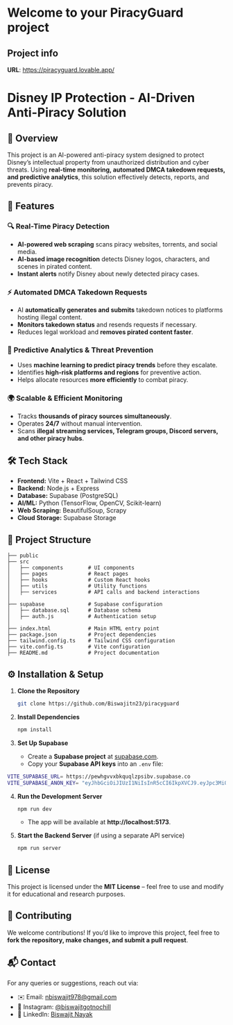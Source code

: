 # Welcome to your PiracyGuard project

## Project info

**URL**: https://piracyguard.lovable.app/

# **Disney IP Protection - AI-Driven Anti-Piracy Solution**

## **📌 Overview**
This project is an AI-powered anti-piracy system designed to protect Disney’s intellectual property from unauthorized distribution and cyber threats. Using **real-time monitoring, automated DMCA takedown requests, and predictive analytics**, this solution effectively detects, reports, and prevents piracy.

## **🚀 Features**

### 🔍 **Real-Time Piracy Detection**
- **AI-powered web scraping** scans piracy websites, torrents, and social media.
- **AI-based image recognition** detects Disney logos, characters, and scenes in pirated content.
- **Instant alerts** notify Disney about newly detected piracy cases.

### ⚡ **Automated DMCA Takedown Requests**
- AI **automatically generates and submits** takedown notices to platforms hosting illegal content.
- **Monitors takedown status** and resends requests if necessary.
- Reduces legal workload and **removes pirated content faster**.

### 🔮 **Predictive Analytics & Threat Prevention**
- Uses **machine learning to predict piracy trends** before they escalate.
- Identifies **high-risk platforms and regions** for preventive action.
- Helps allocate resources **more efficiently** to combat piracy.

### 🌍 **Scalable & Efficient Monitoring**
- Tracks **thousands of piracy sources simultaneously**.
- Operates **24/7** without manual intervention.
- Scans **illegal streaming services, Telegram groups, Discord servers, and other piracy hubs**.

## **🛠️ Tech Stack**
- **Frontend:** Vite + React + Tailwind CSS
- **Backend:** Node.js + Express
- **Database:** Supabase (PostgreSQL)
- **AI/ML:** Python (TensorFlow, OpenCV, Scikit-learn)
- **Web Scraping:** BeautifulSoup, Scrapy
- **Cloud Storage:** Supabase Storage

## **📂 Project Structure**
```
├── public
├── src
│   ├── components        # UI components
│   ├── pages             # React pages
│   ├── hooks             # Custom React hooks
│   ├── utils             # Utility functions
│   ├── services          # API calls and backend interactions
│
├── supabase              # Supabase configuration
│   ├── database.sql      # Database schema
│   ├── auth.js           # Authentication setup
│
├── index.html            # Main HTML entry point
├── package.json          # Project dependencies
├── tailwind.config.ts    # Tailwind CSS configuration
├── vite.config.ts        # Vite configuration
├── README.md             # Project documentation
```

## **⚙️ Installation & Setup**

1. **Clone the Repository**
   ```bash
   git clone https://github.com/Biswajitn23/piracyguard
   ```

2. **Install Dependencies**
   ```bash
   npm install
   ```

3. **Set Up Supabase**
   - Create a **Supabase project** at [supabase.com](https://supabase.com/).
   - Copy your **Supabase API keys** into an `.env` file:
```bash
VITE_SUPABASE_URL= https://pewhgvvxbkquqlzpsibv.supabase.co
VITE_SUPABASE_ANON_KEY= "eyJhbGciOiJIUzI1NiIsInR5cCI6IkpXVCJ9.eyJpc3MiOiJzdXBhYmFzZSIsInJlZiI6InBld2hndnZ4YmtxdXFsenBzaWJ2Iiwicm9sZSI6ImFub24iLCJpYXQiOjE3NDE5ODM2MjMsImV4cCI6MjA1NzU1OTYyM30.OzvVOwMJBgSTiSiBGyfwkgiVkiaHZWuu8jhr9ns4Gs4"
```

4. **Run the Development Server**
   ```bash
   npm run dev
   ```
   - The app will be available at **http://localhost:5173**.

5. **Start the Backend Server** (if using a separate API service)
   ```bash
   npm run server
   ```

## **📜 License**
This project is licensed under the **MIT License** – feel free to use and modify it for educational and research purposes.

## **🤝 Contributing**
We welcome contributions! If you’d like to improve this project, feel free to **fork the repository, make changes, and submit a pull request**.

## **📬 Contact**
For any queries or suggestions, reach out via:
- ✉️ Email: nbiswajit978@gmail.com
- 📸 Instagram: [@biswajitgotnochill](https://instagram.com/biswajitgotnochill)
- 🔗 LinkedIn: [Biswajit Nayak](https://www.linkedin.com/in/biswajit-nayak-9a0b97321)






